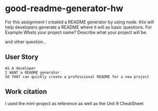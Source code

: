 # good-readme-generator-hw
For this assignment I created a README generator by using node. 
this will help developers generate a README where it will as basic questions.
For Example 
Whats your project name?
Describe what your project will be.

and other question...

## User Story

```
AS A developer
I WANT a README generator
SO THAT can quickly create a professional README for a new project
```

## Work citation
I used the mini-project as reference as well as the Unit 9 CheatSheet